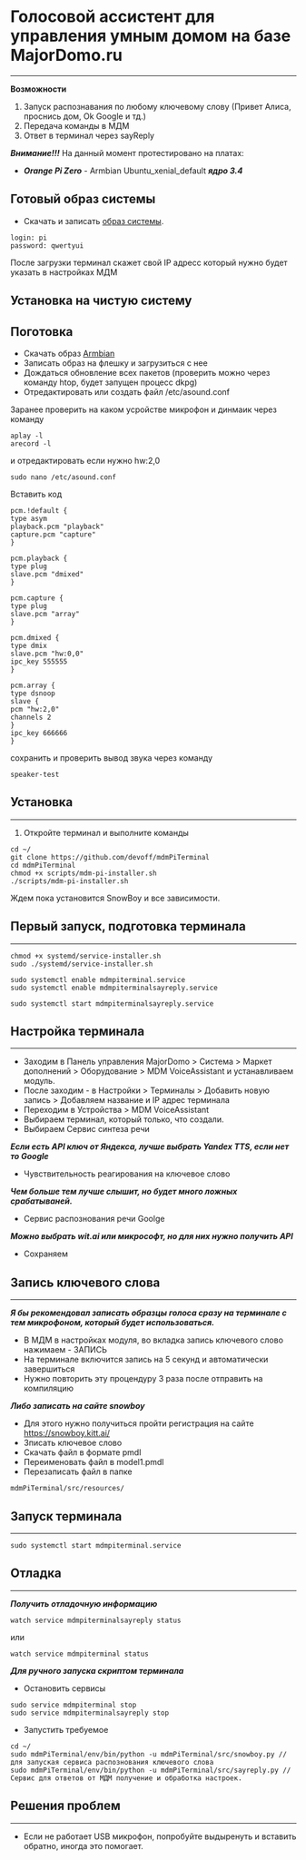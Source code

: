 # Голосовой ассистент для управления умным домом на базе MajorDomo.ru #
***
**Возможности**
1. Запуск распознавания по любому ключевому слову (Привет Алиса, проснись дом, Ok Google и тд.)
2. Передача команды в МДМ
3. Ответ в терминал через sayReply

***Внимание!!!***
На данный момент протестировано на платах:
* ***Orange Pi Zero*** - Armbian Ubuntu_xenial_default ***ядро 3.4***

## Готовый образ системы
* Скачать и записать [образ системы](https://drive.google.com/open?id=1WC-yjoAxmPtGctpUm-CAkN7VNFI7ouC3).
```
login: pi
password: qwertyui
```
После загрузки терминал скажет свой IP адресс который нужно будет указать в настройках МДМ

## Установка на чистую систему
## Поготовка
* Скачать образ [Armbian](https://dl.armbian.com/orangepizero/Debian_stretch_next.7z)
* Записать образ на флешку и загрузиться с нее
* Дождаться обновление всех пакетов (проверить можно через команду htop, будет запущен процесс dkpg)
* Отредактировать или создать файл /etc/asound.conf

Заранее проверить на каком усройстве микрофон и динмаик через команду
```
aplay -l
arecord -l
```
и отредактировать если нужно hw:2,0

```
sudo nano /etc/asound.conf

```
Вставить код

```
pcm.!default {
type asym
playback.pcm "playback"
capture.pcm "capture"
}

pcm.playback {
type plug
slave.pcm "dmixed"
}

pcm.capture {
type plug
slave.pcm "array"
}

pcm.dmixed {
type dmix
slave.pcm "hw:0,0"
ipc_key 555555
}

pcm.array {
type dsnoop
slave {
pcm "hw:2,0"
channels 2
}
ipc_key 666666
}

```
сохранить и проверить вывод звука через команду  
```
speaker-test
```

## Установка
***
1. Откройте терминал и выполните команды
```
cd ~/
git clone https://github.com/devoff/mdmPiTerminal
cd mdmPiTerminal
chmod +x scripts/mdm-pi-installer.sh
./scripts/mdm-pi-installer.sh
```
Ждем пока установится SnowBoy и все зависимости.

## Первый запуск, подготовка терминала
***
```
chmod +x systemd/service-installer.sh
sudo ./systemd/service-installer.sh

sudo systemctl enable mdmpiterminal.service
sudo systemctl enable mdmpiterminalsayreply.service

sudo systemctl start mdmpiterminalsayreply.service
```

## Настройка терминала
***
* Заходим в Панель управления MajorDomo > Система > Маркет дополнений > Оборудование > MDM VoiceAssistant и устанавливаем модуль.
* После заходим - в Настройки > Терминалы > Добавить новую запись > Добавляем название и IP адрес терминала
* Переходим в Устройства >  MDM VoiceAssistant
* Выбираем терминал, который только, что создали.
* Выбираем Сервис синтеза речи

***Если есть API ключ от Яндекса, лучше выбрать Yandex TTS, если нет то Google***
* Чувствительность реагирования на ключевое слово

***Чем больше тем лучше слышит, но будет много ложных срабатываней.***
* Сервис распознования речи Goolge

***Можно выбрать wit.ai или микрософт, но для них нужно получить API***
* Сохраняем

## Запись ключевого слова
***
***Я бы рекомендовал записать образцы голоса сразу на терминале с тем микрофоном, который будет использоваться.***
* В МДМ в настройках модуля, во вкладка запись ключевого слово нажимаем - ЗАПИСЬ
* На терминале включится запись на 5 секунд и автоматически завершиться
* Нужно повторить эту процендуру 3 раза  после отправить на компиляцию

***Либо записать на сайте snowboy***
* Для этого нужно получиться пройти регистрация на сайте https://snowboy.kitt.ai/
* Зписать ключевое слово
* Скачать файл в формате pmdl
* Переименовать файл в model1.pmdl
* Перезаписать файл в папке
```
mdmPiTerminal/src/resources/
```

## Запуск терминала
***
```
sudo systemctl start mdmpiterminal.service
```

## Отладка
***
***Получить отладочную информацию***

```
watch service mdmpiterminalsayreply status
```
или
```
watch service mdmpiterminal status
```
***Для ручного запуска скриптом терминала***
* Остановить сервисы
```
sudo service mdmpiterminal stop
sudo service mdmpiterminalsayreply stop
```
* Запустить требуемое
```
cd ~/
sudo mdmPiTerminal/env/bin/python -u mdmPiTerminal/src/snowboy.py // для запуская сервиса распознования ключевого слова
sudo mdmPiTerminal/env/bin/python -u mdmPiTerminal/src/sayreply.py // Сервис для ответов от МДМ получение и обработка настроек.
```

## Решения проблем
***
* Если не работает USB микрофон, попробуйте выдыренуть и вставить обратно, иногда это помогает.
